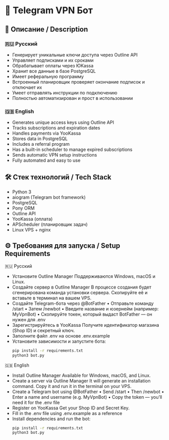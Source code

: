 # 🤖 Telegram VPN Бот

## 📌 Описание / Description

### 🇷🇺 Русский
- Генерирует уникальные ключи доступа через Outline API
- Управляет подписками и их сроками
- Обрабатывает оплаты через ЮKassa
- Хранит все данные в базе PostgreSQL
- Имеет реферальную программу
- Встроенный планировщик проверяет окончание подписок и отключает их
- Умеет отправлять инструкции по подключению
- Полностью автоматизирован и прост в использовании

### 🇬🇧 English
- Generates unique access keys using Outline API
- Tracks subscriptions and expiration dates
- Handles payments via YooKassa
- Stores data in PostgreSQL
- Includes a referral program
- Has a built-in scheduler to manage expired subscriptions
- Sends automatic VPN setup instructions
- Fully automated and easy to use

## 🛠️ Стек технологий / Tech Stack
- Python 3
- aiogram (Telegram bot framework)
- PostgreSQL
- Pony ORM
- Outline API
- YooKassa (оплата)
- APScheduler (планировщик задач)
- Linux VPS + nginx

## ⚙️ Требования для запуска / Setup Requirements
🇷🇺 Русский
- Установите Outline Manager
Поддерживаются Windows, macOS и Linux.
- Создайте сервер в Outline Manager
В процессе создания будет сгенерирована команда установки сервера.
Скопируйте её и вставьте в терминал на вашем VPS.
- Создайте Telegram-бота через @BotFather
	•	Отправьте команду /start
	•	Затем /newbot
	•	Введите название и юзернейм (например: MyVpnBot)
	•	Скопируйте токен, который выдаст BotFather — он нужен для .env
- Зарегистрируйтесь в YooKassa
Получите идентификатор магазина (Shop ID) и секретный ключ.
- Заполните файл .env на основе .env.example
- Установите зависимости и запустите бота:
  ```bash
  pip install -r requirements.txt
  python3 bot.py
  ```

🇬🇧 English
- Install Outline Manager
Available for Windows, macOS, and Linux.
- Create a server via Outline Manager
It will generate an installation command.
Copy it and run it in the terminal on your VPS.
- Create a Telegram bot using @BotFather
	•	Send /start
	•	Then /newbot
	•	Enter a name and username (e.g. MyVpnBot)
	•	Copy the token — you’ll need it for the .env file
- Register on YooKassa
Get your Shop ID and Secret Key.
- Fill in the .env file using .env.example as a reference
- Install dependencies and run the bot:
   ```bash
  pip install -r requirements.txt
  python3 bot.py
   ```

